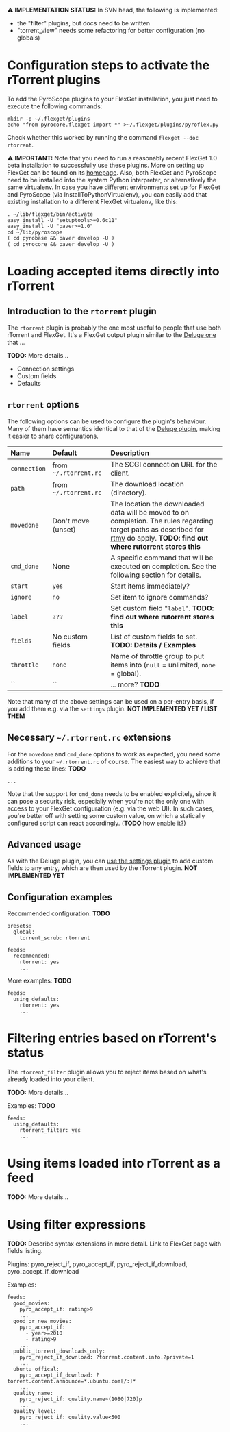 

**⚠ IMPLEMENTATION STATUS:** In SVN head, the following is implemented:
  * the "filter" plugins, but docs need to be written
  * "torrent\_view" needs some refactoring for better configuration (no globals)


# Configuration steps to activate the rTorrent plugins #
To add the PyroScope plugins to your FlexGet installation, you just need to execute the following commands:
```
mkdir -p ~/.flexget/plugins
echo "from pyrocore.flexget import *" >~/.flexget/plugins/pyroflex.py
```
Check whether this worked by running the command `flexget --doc rtorrent`.

**⚠ IMPORTANT:** Note that you need to run a reasonably recent FlexGet 1.0 beta installation to successfully use these plugins. More on setting up FlexGet can be found on its [homepage](http://flexget.com/wiki/Install).
Also, both FlexGet and PyroScope need to be installed into the system Python interpreter, or alternatively the same virtualenv.
In case you have different environments set up for FlexGet and PyroScope (via InstallToPythonVirtualenv), you can easily add that existing installation to a different FlexGet virtualenv, like this:
```
. ~/lib/flexget/bin/activate 
easy_install -U "setuptools>=0.6c11"
easy_install -U "paver>=1.0"
cd ~/lib/pyroscope
( cd pyrobase && paver develop -U )
( cd pyrocore && paver develop -U )
```


# Loading accepted items directly into rTorrent #
## Introduction to the `rtorrent` plugin ##
The `rtorrent` plugin is probably the one most useful to people that use both rTorrent and FlexGet. It's a FlexGet output plugin similar to the [Deluge one](http://flexget.com/wiki/Plugins/deluge) that ...

**TODO:** More details...
  * Connection settings
  * Custom fields
  * Defaults


## `rtorrent` options ##
The following options can be used to configure the plugin's behaviour. Many of them have semantics identical to that of the [Deluge plugin](http://flexget.com/wiki/Plugins/deluge#Options), making it easier to share configurations.

| **Name** | **Default** | **Description** |
|:---------|:------------|:----------------|
| `connection` | from `~/.rtorrent.rc` | The SCGI connection URL for the client. |
| `path`   | from `~/.rtorrent.rc` | The download location (directory). |
| `movedone` | Don't move (unset) | The location the downloaded data will be moved to on completion. The rules regarding target paths as described for [rtmv](CommandLineTools#rtmv.md) do apply. **TODO: find out where rutorrent stores this** |
| `cmd_done` | None        | A specific command that will be executed on completion. See the following section for details. |
| `start`  | `yes`       | Start items immediately? |
| `ignore` | `no`        | Set item to ignore commands? |
| `label`  | `???`       | Set custom field "`label`". **TODO: find out where rutorrent stores this** |
| `fields` | No custom fields | List of custom fields to set. **TODO: Details / Examples** |
| `throttle` | `none`      | Name of throttle group to put items into (`null` = unlimited, `none` = global). |
| ``       | ``          | ... more? **TODO** |

Note that many of the above settings can be used on a per-entry basis, if you add them e.g. via the `settings` plugin. **NOT IMPLEMENTED YET / LIST THEM**


## Necessary `~/.rtorrent.rc` extensions ##
For the `movedone` and `cmd_done` options to work as expected, you need some additions to your `~/.rtorrent.rc` of course. The easiest way to achieve that is adding these lines: **TODO**
```
...
```
Note that the support for `cmd_done` needs to be enabled explicitely, since it can pose a security risk, especially when you're not the only one with access to your FlexGet configuration (e.g. via the web UI). In such cases, you're better off with setting some custom value, on which a statically configured script can react accordingly. (**TODO** how enable it?)


## Advanced usage ##
As with the Deluge plugin, you can [use the settings plugin](http://flexget.com/wiki/Cookbook/Series/DelugeMovedone) to add custom fields to any entry, which are then used by the rTorrent plugin. **NOT IMPLEMENTED YET**


## Configuration examples ##

Recommended configuration: **TODO**
```
presets:
  global:
    torrent_scrub: rtorrent

feeds:
  recommended:
    rtorrent: yes
    ...
```

More examples: **TODO**
```
feeds:
  using_defaults:
    rtorrent: yes
    ...
```


# Filtering entries based on rTorrent's status #

The `rtorrent_filter` plugin allows you to reject items based on what's already loaded into your client.

**TODO:** More details...

Examples: **TODO**
```
feeds:
  using_defaults:
    rtorrent_filter: yes
    ...
```


# Using items loaded into rTorrent as a feed #

**TODO:** More details...


# Using filter expressions #

**TODO:** Describe syntax extensions in more detail.
Link to FlexGet page with fields listing.

Plugins: pyro\_reject\_if, pyro\_accept\_if, pyro\_reject\_if\_download, pyro\_accept\_if\_download


Examples:
```
feeds:
  good_movies:
    pyro_accept_if: rating>9
    ...
  good_or_new_movies:
    pyro_accept_if:
      - year>=2010
      - rating>9
    ...
  public_torrent_downloads_only:
    pyro_reject_if_download: ?torrent.content.info.?private=1
    ...
  ubuntu_offical:
    pyro_accept_if_download: ?torrent.content.announce=*.ubuntu.com[/:]*
    ...
  quality_name:
    pyro_reject_if: quality.name~(1080|720)p
    ...
  quality_level:
    pyro_reject_if: quality.value<500
    ...
```